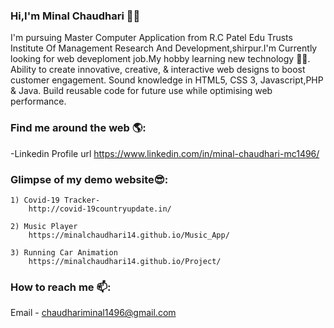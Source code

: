 ### Hi,I'm Minal Chaudhari 👩‍💻

<!--
**minalchaudhari14/minalchaudhari14** is a ✨_special_✨ repository because its `README.md` (this file) appears on your GitHub profile.

Here are some ideas to get you started:

- 🔭 I’m currently working on ...
- 🌱 I’m currently learning ...
- 👯 I’m looking to collaborate on ...
- 🤔 I’m looking for help with ...
- 💬 Ask me about ...
- 📫 How to reach me: ...
- 😄 Pronouns: ...
- ⚡ Fun fact: ...
-->
I'm pursuing Master Computer Application from R.C Patel Edu Trusts Institute Of Management Research And Development,shirpur.I'm Currently looking for web deveploment job.My hobby learning new technology 👩‍💻. 
Ability to create innovative, creative, & interactive web designs to boost customer engagement. Sound knowledge in HTML5, CSS 3, Javascript,PHP & Java. Build reusable code for future use while optimising web performance.

### Find me around the web 🌎:
-Linkedin Profile url
    https://www.linkedin.com/in/minal-chaudhari-mc1496/

### Glimpse of my demo website😎:

    1) Covid-19 Tracker-
        http://covid-19countryupdate.in/
        
    2) Music Player
        https://minalchaudhari14.github.io/Music_App/
        
    3) Running Car Animation 
        https://minalchaudhari14.github.io/Project/
        
        
  ###  How to reach me 📫: 
  Email - chaudhariminal1496@gmail.com
    
    
    
 
